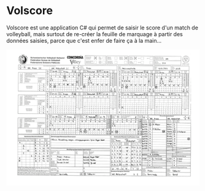 # Volscore
 
 Volscore est une application C# qui permet de saisir le score d'un match de volleyball, mais surtout de re-créer la feuille de marquage à partir des données saisies, parce que c'est enfer de faire ça à la main...

 ![](doc/feuille%20de%20match%20officielle%20remplie.png)


